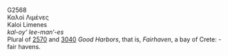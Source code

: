 <body>
  <p>G2568<br>  Καλοὶ Λιμένες  <br> Kaloi Limenes  <br><i>kal-oy‘</i> <i>lee-man‘-es </i><br>Plural of <a href="g2570.htm">2570</a> and <a href="g3040.htm">3040</a>  <i>Good</i> <i>Harbors</i>, that is, <i>Fairhaven</i>, a bay of Crete: - fair havens.<br></p>
 </body>